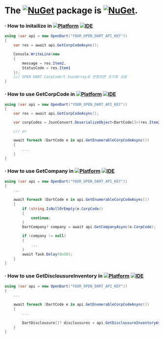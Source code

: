 # The [![NuGet](https://img.shields.io/badge/NuGet-004880?style=plastic&logoColor=white&logo=nuget)](https://nuget.org) package is [![NuGet](https://img.shields.io/nuget/v/ShareInvest.OpenDart.API?label=ShareInvest.OpenDart.API&style=plastic&logo=nuget&color=004880)](https://www.nuget.org/packages/ShareInvest.OPENDART.API).
### · How to initailize in [![Platform](https://img.shields.io/nuget/v/Microsoft.NETCore.Platforms?label=CSharp&style=plastic&logo=.NET&color=512BD4)](https://versionsof.net) [![IDE](https://img.shields.io/badge/Visual%20Studio-2022-5C2D91?style=plastic&logoColor=white&logo=visualstudio)](https://learn.microsoft.com/en-us/visualstudio/releases/2022)
```C#
using (var api = new OpenDart("YOUR_OPEN_DART_API_KEY"))
{
    var res = await api.GetCorpCodeAsync();

    Console.WriteLine(new
    {
        message = res.Item2,
        StatusCode = res.Item1
    });
    /// OPEN DART CorpCode가 JsonArray로 반환되면 초기화 성공
}
```
### · How to use GetCorpCode in [![Platform](https://img.shields.io/nuget/v/Microsoft.NETCore.Platforms?label=CSharp&style=plastic&logo=.NET&color=512BD4)](https://versionsof.net) [![IDE](https://img.shields.io/badge/Visual%20Studio-2022-5C2D91?style=plastic&logoColor=white&logo=visualstudio)](https://learn.microsoft.com/en-us/visualstudio/releases/2022)
```C#
using (var api = new OpenDart("YOUR_OPEN_DART_API_KEY"))
{
    var res = await api.GetCorpCodeAsync();

    var corpCodes = JsonConvert.DeserializeObject<DartCode[]>(res.Item2);

    /// or

    await foreach (DartCode e in api.GetEnumerableCorpCodeAsync())
    {
        ...
    }
}
```
### · How to use GetCompany in [![Platform](https://img.shields.io/nuget/v/Microsoft.NETCore.Platforms?label=CSharp&style=plastic&logo=.NET&color=512BD4)](https://versionsof.net) [![IDE](https://img.shields.io/badge/Visual%20Studio-2022-5C2D91?style=plastic&logoColor=white&logo=visualstudio)](https://learn.microsoft.com/en-us/visualstudio/releases/2022)
```C#
using (var api = new OpenDart("YOUR_OPEN_DART_API_KEY"))
{
    ...
    
    await foreach (DartCode e in api.GetEnumerableCorpCodeAsync())
    {
        if (string.IsNullOrEmpty(e.CorpCode))
        {
            continue;
        }
        DartCompany? company = await api.GetCompanyAsync(e.CorpCode);

        if (company != null)
        {
            ...
        }
        await Task.Delay(0x50);
    }
}
```
### · How to use GetDisclousureInventory in [![Platform](https://img.shields.io/nuget/v/Microsoft.NETCore.Platforms?label=CSharp&style=plastic&logo=.NET&color=512BD4)](https://versionsof.net) [![IDE](https://img.shields.io/badge/Visual%20Studio-2022-5C2D91?style=plastic&logoColor=white&logo=visualstudio)](https://learn.microsoft.com/en-us/visualstudio/releases/2022)
```C#
using (var api = new OpenDart("YOUR_OPEN_DART_API_KEY"))
{
    ...
    
    await foreach (DartCode e in api.GetEnumerableCorpCodeAsync())
    {
        ...
        
        DartDisclousure[]? disclousures = api.GetDisclousureInventoryAsync(e.CorpCode);
    }
}
```

